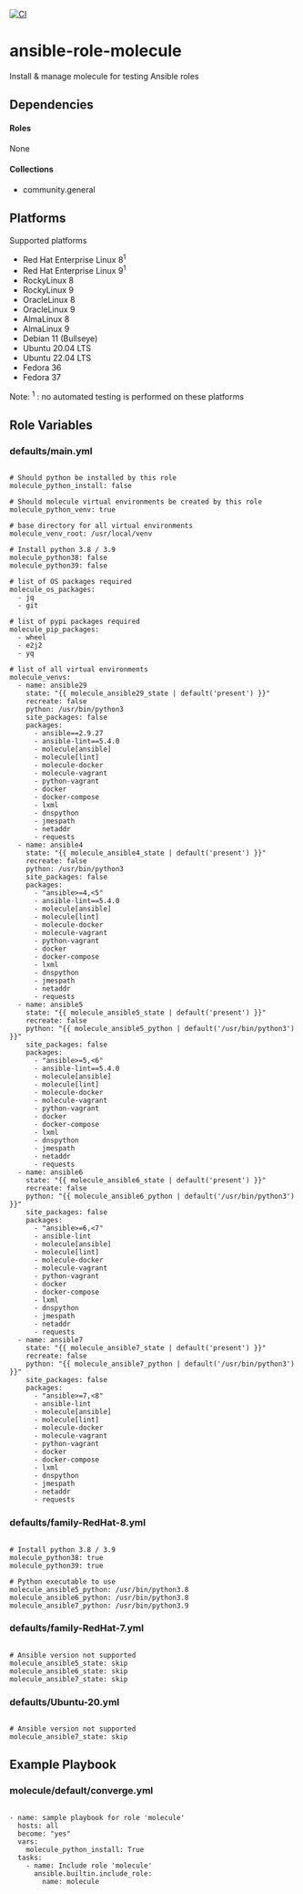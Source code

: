 [![CI](https://github.com/de-it-krachten/ansible-role-molecule/workflows/CI/badge.svg?event=push)](https://github.com/de-it-krachten/ansible-role-molecule/actions?query=workflow%3ACI)


# ansible-role-molecule

Install & manage molecule for testing Ansible roles



## Dependencies

#### Roles
None

#### Collections
- community.general

## Platforms

Supported platforms

- Red Hat Enterprise Linux 8<sup>1</sup>
- Red Hat Enterprise Linux 9<sup>1</sup>
- RockyLinux 8
- RockyLinux 9
- OracleLinux 8
- OracleLinux 9
- AlmaLinux 8
- AlmaLinux 9
- Debian 11 (Bullseye)
- Ubuntu 20.04 LTS
- Ubuntu 22.04 LTS
- Fedora 36
- Fedora 37

Note:
<sup>1</sup> : no automated testing is performed on these platforms

## Role Variables
### defaults/main.yml
<pre><code>
# Should python be installed by this role
molecule_python_install: false

# Should molecule virtual environments be created by this role
molecule_python_venv: true

# base directory for all virtual environments
molecule_venv_root: /usr/local/venv

# Install python 3.8 / 3.9
molecule_python38: false
molecule_python39: false

# list of OS packages required
molecule_os_packages:
  - jq
  - git

# list of pypi packages required
molecule_pip_packages:
  - wheel
  - e2j2
  - yq

# list of all virtual environments
molecule_venvs:
  - name: ansible29
    state: "{{ molecule_ansible29_state | default('present') }}"
    recreate: false
    python: /usr/bin/python3
    site_packages: false
    packages:
      - ansible==2.9.27
      - ansible-lint==5.4.0
      - molecule[ansible]
      - molecule[lint]
      - molecule-docker
      - molecule-vagrant
      - python-vagrant
      - docker
      - docker-compose
      - lxml
      - dnspython
      - jmespath
      - netaddr
      - requests
  - name: ansible4
    state: "{{ molecule_ansible4_state | default('present') }}"
    recreate: false
    python: /usr/bin/python3
    site_packages: false
    packages:
      - "ansible>=4,<5"
      - ansible-lint==5.4.0
      - molecule[ansible]
      - molecule[lint]
      - molecule-docker
      - molecule-vagrant
      - python-vagrant
      - docker
      - docker-compose
      - lxml
      - dnspython
      - jmespath
      - netaddr
      - requests
  - name: ansible5
    state: "{{ molecule_ansible5_state | default('present') }}"
    recreate: false
    python: "{{ molecule_ansible5_python | default('/usr/bin/python3') }}"
    site_packages: false
    packages:
      - "ansible>=5,<6"
      - ansible-lint==5.4.0
      - molecule[ansible]
      - molecule[lint]
      - molecule-docker
      - molecule-vagrant
      - python-vagrant
      - docker
      - docker-compose
      - lxml
      - dnspython
      - jmespath
      - netaddr
      - requests
  - name: ansible6
    state: "{{ molecule_ansible6_state | default('present') }}"
    recreate: false
    python: "{{ molecule_ansible6_python | default('/usr/bin/python3') }}"
    site_packages: false
    packages:
      - "ansible>=6,<7"
      - ansible-lint
      - molecule[ansible]
      - molecule[lint]
      - molecule-docker
      - molecule-vagrant
      - python-vagrant
      - docker
      - docker-compose
      - lxml
      - dnspython
      - jmespath
      - netaddr
      - requests
  - name: ansible7
    state: "{{ molecule_ansible7_state | default('present') }}"
    recreate: false
    python: "{{ molecule_ansible7_python | default('/usr/bin/python3') }}"
    site_packages: false
    packages:
      - "ansible>=7,<8"
      - ansible-lint
      - molecule[ansible]
      - molecule[lint]
      - molecule-docker
      - molecule-vagrant
      - python-vagrant
      - docker
      - docker-compose
      - lxml
      - dnspython
      - jmespath
      - netaddr
      - requests
</pre></code>

### defaults/family-RedHat-8.yml
<pre><code>
# Install python 3.8 / 3.9
molecule_python38: true
molecule_python39: true

# Python executable to use
molecule_ansible5_python: /usr/bin/python3.8
molecule_ansible6_python: /usr/bin/python3.8
molecule_ansible7_python: /usr/bin/python3.9
</pre></code>

### defaults/family-RedHat-7.yml
<pre><code>
# Ansible version not supported
molecule_ansible5_state: skip
molecule_ansible6_state: skip
molecule_ansible7_state: skip
</pre></code>

### defaults/Ubuntu-20.yml
<pre><code>
# Ansible version not supported
molecule_ansible7_state: skip
</pre></code>




## Example Playbook
### molecule/default/converge.yml
<pre><code>
- name: sample playbook for role 'molecule'
  hosts: all
  become: "yes"
  vars:
    molecule_python_install: True
  tasks:
    - name: Include role 'molecule'
      ansible.builtin.include_role:
        name: molecule
</pre></code>

